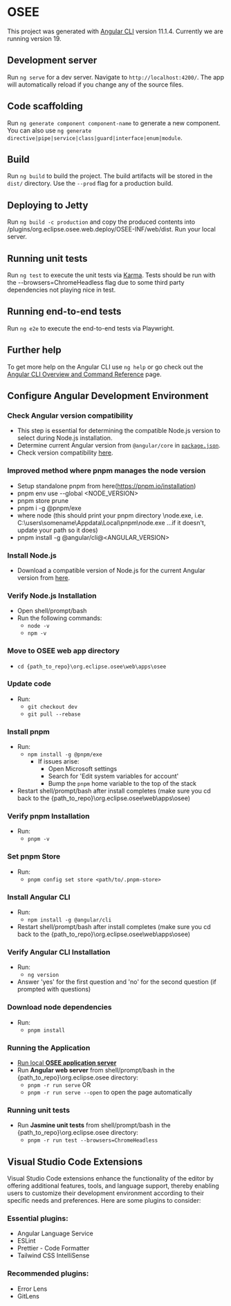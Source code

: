 # OSEE

This project was generated with [Angular CLI](https://github.com/angular/angular-cli) version 11.1.4. Currently we are running version 19.

## Development server

Run `ng serve` for a dev server. Navigate to `http://localhost:4200/`. The app will automatically reload if you change any of the source files.

## Code scaffolding

Run `ng generate component component-name` to generate a new component. You can also use `ng generate directive|pipe|service|class|guard|interface|enum|module`.

## Build

Run `ng build` to build the project. The build artifacts will be stored in the `dist/` directory. Use the `--prod` flag for a production build.

## Deploying to Jetty

Run `ng build -c production` and copy the produced contents into /plugins/org.eclipse.osee.web.deploy/OSEE-INF/web/dist. Run your local server.

## Running unit tests

Run `ng test` to execute the unit tests via [Karma](https://karma-runner.github.io). Tests should be run with the --browsers=ChromeHeadless flag due to some third party dependencies not playing nice in test.

## Running end-to-end tests

Run `ng e2e` to execute the end-to-end tests via Playwright.

## Further help

To get more help on the Angular CLI use `ng help` or go check out the [Angular CLI Overview and Command Reference](https://angular.io/cli) page.

## Configure Angular Development Environment

### Check Angular version compatibility

-   This step is essential for determining the compatible Node.js version to select during Node.js installation.
-   Determine current Angular version from `@angular/core` in [`package.json`](/package.json).
-   Check version compatibility [here](https://angular.dev/reference/versions#).

### Improved method where pnpm manages the node version

-   Setup standalone pnpm from here(https://pnpm.io/installation)
-   pnpm env use --global <NODE_VERSION>
-   pnpm store prune
-   pnpm i -g @pnpm/exe
-   where node (this should print your pnpm directory \node.exe, i.e. C:\users\somename\Appdata\Local\pnpm\node.exe ...if it doesn't, update your path so it does)
-   pnpm install -g @angular/cli@<ANGULAR_VERSION>

### Install Node.js

-   Download a compatible version of Node.js for the current Angular version from [here](https://nodejs.org/en/download).

### Verify Node.js Installation

-   Open shell/prompt/bash
-   Run the following commands:
    -   `node -v`
    -   `npm -v`

### Move to OSEE web app directory

-   `cd {path_to_repo}\org.eclipse.osee\web\apps\osee`

### Update code

-   Run:
    -   `git checkout dev`
    -   `git pull --rebase`

### Install pnpm

-   Run:
    -   `npm install -g @pnpm/exe`
        -   If issues arise:
            -   Open Microsoft settings
            -   Search for 'Edit system variables for account'
            -   Bump the `pnpm` home variable to the top of the stack
-   Restart shell/prompt/bash after install completes (make sure you cd back to the {path_to_repo}\org.eclipse.osee\web\apps\osee)

### Verify pnpm Installation

-   Run:
    -   `pnpm -v`

### Set pnpm Store

-   Run:
    -   `pnpm config set store <path/to/.pnpm-store>`

### Install Angular CLI

-   Run:
    -   `npm install -g @angular/cli`
-   Restart shell/prompt/bash after install completes (make sure you cd back to the {path_to_repo}\org.eclipse.osee\web\apps\osee)

### Verify Angular CLI Installation

-   Run:
    -   `ng version`
-   Answer 'yes' for the first question and 'no' for the second question (if prompted with questions)

### Download node dependencies

-   Run:
    -   `pnpm install`

### Running the Application

-   [Run local **OSEE application server**](../../../docs/run-local-application-server.md)
-   Run **Angular web server** from shell/prompt/bash in the {path_to_repo}\org.eclipse.osee directory:
    -   `pnpm -r run serve`
        OR
    -   `pnpm -r run serve --open` to open the page automatically

### Running unit tests

-   Run **Jasmine unit tests** from shell/prompt/bash in the {path_to_repo}\org.eclipse.osee directory:
    -   `pnpm -r run test --browsers=ChromeHeadless`

## Visual Studio Code Extensions

Visual Studio Code extensions enhance the functionality of the editor by offering additional features, tools, and language support, thereby enabling users to customize their development environment according to their specific needs and preferences. Here are some plugins to consider:

### Essential plugins:

-   Angular Language Service
-   ESLint
-   Prettier - Code Formatter
-   Tailwind CSS IntelliSense

### Recommended plugins:

-   Error Lens
-   GitLens
